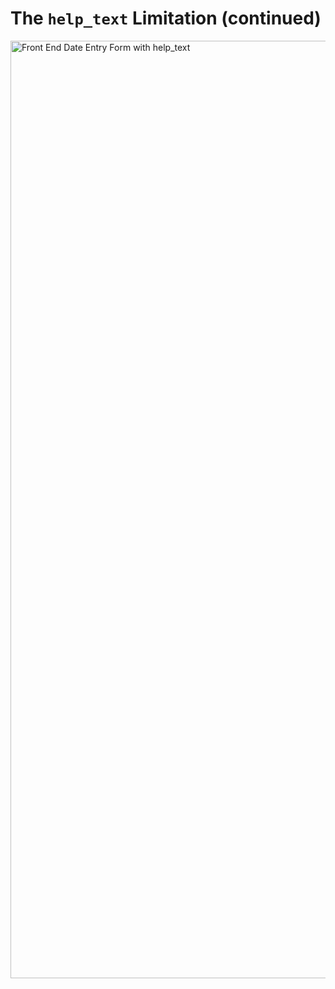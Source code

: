# The `help_text` Limitation (continued)

<img src="images/risk_assessment_front_end.png" width="1500" alt="Front End Date Entry Form with help_text">
